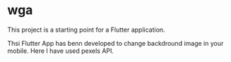 # wga


This project is a starting point for a Flutter application.


Thsi Flutter App has benn developed to change backdround image in your mobile. Here I have used pexels API.
